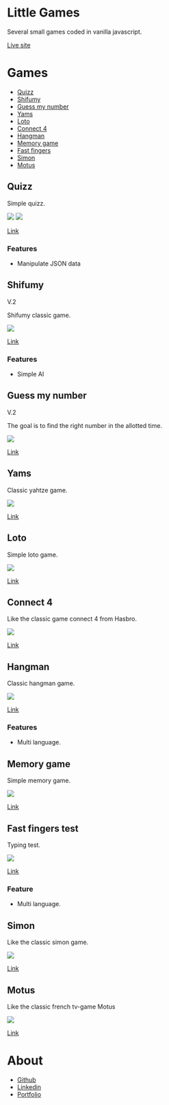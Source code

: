 # Little Games 

Several small games coded in vanilla javascript.

[Live site](https://julabina.github.io/Littles_games/)

# Games 

- [Quizz](#quizz)
- [Shifumy](#shifumy)
- [Guess my number](#guess-my-number)
- [Yams](#yams)
- [Loto](#loto)
- [Connect 4](#connect-4)
- [Hangman](#hangman)
- [Memory game](#memory-game)
- [Fast fingers](#fast-fingers-test)
- [Simon](#simon)
- [Motus](#motus)

## Quizz

Simple quizz.

![](./assets/screenshot/screenQ1.webp)
![](./assets/screenshot/screenQ2.webp)

[Link](https://julabina.github.io/Littles_games/games/QUIZZ/index.html)

### Features

- Manipulate JSON data 

## Shifumy

V.2

Shifumy classic game.

![](./assets/screenshot/screenShi1.webp)

[Link](https://julabina.github.io/Littles_games/games/SHIFUMI/index.html)

### Features

- Simple AI

## Guess my number

V.2

The goal is to find the right number in the allotted time.

![](./assets/screenshot/screenPrice.webp)

[Link](https://julabina.github.io/Littles_games/games/GUESS_MY_NUMBER/index.html)

## Yams

Classic yahtze game.

![](./assets/screenshot/screenYams.webp)

[Link](https://julabina.github.io/Littles_games/games/YAMS/index.html)

## Loto

Simple loto game.

![](./assets/screenshot/screenLoto.webp)

[Link](https://julabina.github.io/Littles_games/games/LOTO/index.html)

## Connect 4

Like the classic game connect 4 from Hasbro.

![](./assets/screenshot/screenConnect.webp)

[Link](https://julabina.github.io/Littles_games/games/CONNECT4/index.html)

## Hangman

Classic hangman game.

![](./assets/screenshot/screenPendu.webp)

[Link](https://julabina.github.io/Littles_games/games/PENDU/index.html)

### Features

- Multi language.

## Memory game

Simple memory game.

![](./assets/screenshot/screenMemory.webp)

[Link](https://julabina.github.io/Littles_games/games/MEMORY/index.html)

## Fast fingers test

Typing test.

![](./assets/screenshot/screenFast.webp)

[Link](https://julabina.github.io/Littles_games/games/FASTFINGERS/index.html)

### Feature 

- Multi language.

## Simon

Like the classic simon game.

![](./assets/screenshot/screenSimon.webp)

[Link](https://julabina.github.io/Littles_games/games/SIMON/index.html)

## Motus

Like the classic french tv-game Motus

![](./assets/screenshot/screenMotus.webp)

[Link](https://julabina.github.io/Littles_games/games/MOTUS/index.html)

# About

- [Github](https://github.com/julabina)
- [Linkedin](https://www.linkedin.com/in/julien-lenfum%C3%A9-bb2979215/)
- [Portfolio](https://julienlenfume.com/)